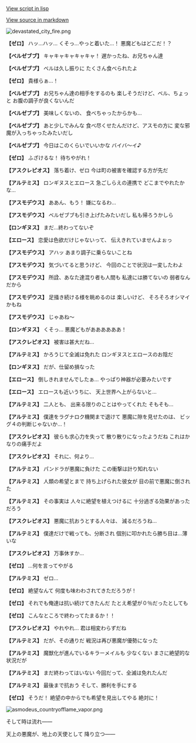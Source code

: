 [View script in lisp](../scripts/202269100.txt)

[View source in markdown](202269100.md)

![devastated_city_fire.png](../images/backgrounds/devastated_city_fire.png)

**【ゼロ】**
ハッ…ハッ…
くそっ…やっと着いた…！
悪魔どもはどこだ！？

**【ベルゼブブ】**
キャキャキャキャキャ！
遅かったね、お兄ちゃん達

**【ベルゼブブ】**
ベルは久し振りに
たくさん食べられたよ

**【ゼロ】**
貴様らぁ…！

**【ベルゼブブ】**
お兄ちゃん達の相手をするのも
楽しそうだけど、ベル、ちょっと
お腹の調子が良くないんだ

**【ベルゼブブ】**
美味しくないの、
食べちゃったからかも…

**【ベルゼブブ】**
あと少しでみんな
食べ尽くせたんだけど、アスモの方に
変な邪魔が入っちゃったみたいだし

**【ベルゼブブ】**
今日はこのくらいでいいかな
バイバ～イ♪

**【ゼロ】**
ふざけるな！
待ちやがれ！

**【アスクレピオス】**
落ち着け、ゼロ
今は町の被害を確認する方が先だ

**【アルテミス】**
ロンギヌスとエロース
急ごしらえの連携で
どこまでやれたかな…

**【アスモデウス】**
ああん、もう！
嫌になるわ…

**【アスモデウス】**
ベルゼブブも引き上げたみたいだし
私も帰ろうかしら

**【ロンギヌス】**
まだ…終わってないぞ

**【エロース】**
恋愛は色欲だけじゃないって、
伝えきれていませんよぉっ

**【アスモデウス】**
アハッ
あまり調子に乗らないことね

**【アスモデウス】**
気づいてると思うけど、
今回のことで状況は一変したわよ

**【アスモデウス】**
所詮、あなた達混り者も人間も
私達には勝てないの
弱者なんだから

**【アスモデウス】**
足掻き続ける様を眺めるのは
楽しいけど、
そろそろオシマイかもね

**【アスモデウス】**
じゃあね～

**【ロンギヌス】**
くそっ…
悪魔どもがああああああ！

**【アスクレピオス】**
被害は甚大だね…

**【アルテミス】**
かろうじて全滅は免れた
ロンギヌスとエロースのお陰だ

**【ロンギヌス】**
だが、仕留め損なった

**【エロース】**
倒しきれませんでしたぁ…
やっぱり神器が必要みたいです

**【エロース】**
エロースも近いうちに、
天上世界へ上がらないと…

**【アルテミス】**
二人とも、
出来る限りのことはやってくれた
そもそも…

**【アルテミス】**
僕達をラグナロク機関まで退けて
悪魔に隙を見せたのは、
ビッグ４の判断じゃないか…！

**【アスクレピオス】**
彼らも求心力を失って
散り散りになったようだね
これはかなりの痛手だよ

**【アスクレピオス】**
それに、何より…

**【アルテミス】**
パンドラが悪魔に負けた
この衝撃は計り知れない

**【アルテミス】**
人類の希望とまで
持ち上げられた彼女が
目の前で悪魔に倒された

**【アルテミス】**
その事実は
人々に絶望を植えつけるに
十分過ぎる効果があっただろう

**【アスクレピオス】**
悪魔に抗おうとする人々は、
減るだろうね…

**【アルテミス】**
僕達だけで戦っても、分断され
個別に叩かれたら勝ち目は…薄いな

**【アスクレピオス】**
万事休すか…

**【ゼロ】**
…何を言ってやがる

**【アルテミス】**
ゼロ…

**【ゼロ】**
絶望なんて
何度も味わわされてきただろうが！

**【ゼロ】**
それでも俺達は抗い続けてきたんだ
たとえ希望が０％だったとしても

**【ゼロ】**
こんなところで終わってたまるか！！

**【アスクレピオス】**
やれやれ…
君は相変わらずだね

**【アルテミス】**
だが、その通りだ
戦況は再び悪魔が優勢になった

**【アルテミス】**
魔獣化が進んでいるキラーメイルも
少なくない
まさに絶望的な状況だが

**【アルテミス】**
まだ終わってはいない
今回だって、全滅は免れたんだ

**【アルテミス】**
最後まで抗おう
そして、勝利を手にする

**【ゼロ】**
そうだ！
絶望の中からでも希望を見出してやる
絶対に！

![asmodeus_countryofflame_vapor.png](../images/backgrounds/asmodeus_countryofflame_vapor.png)

そして時は流れ――

天上の悪魔が、地上の天使として
降り立つ――
